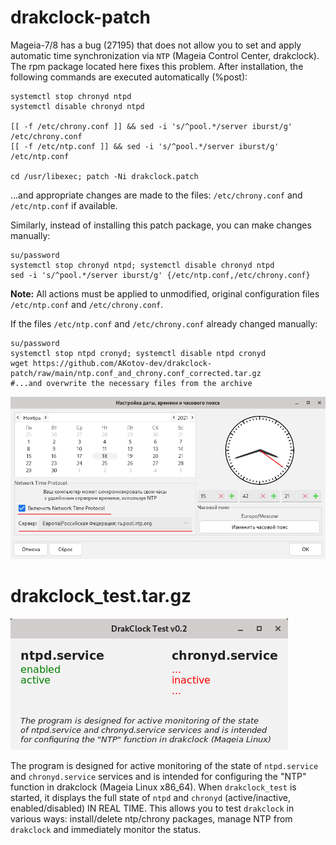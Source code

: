# drakclock-patch
Mageia-7/8 has a bug (27195) that does not allow you to set and apply automatic time synchronization via `NTP` (Mageia Control Center, drakclock). The rpm package located here fixes this problem. After installation, the following commands are executed automatically (%post):
```
systemctl stop chronyd ntpd
systemctl disable chronyd ntpd

[[ -f /etc/chrony.conf ]] && sed -i 's/^pool.*/server iburst/g' /etc/chrony.conf
[[ -f /etc/ntp.conf ]] && sed -i 's/^pool.*/server iburst/g' /etc/ntp.conf

cd /usr/libexec; patch -Ni drakclock.patch
```

...and appropriate changes are made to the files: `/etc/chrony.conf` and `/etc/ntp.conf` if available.

Similarly, instead of installing this patch package, you can make changes manually:
```
su/password
systemctl stop chronyd ntpd; systemctl disable chronyd ntpd
sed -i 's/^pool.*/server iburst/g' {/etc/ntp.conf,/etc/chrony.conf}
```
**Note:** All actions must be applied to unmodified, original configuration files `/etc/ntp.conf` and `/etc/chrony.conf`.

If the files `/etc/ntp.conf` and `/etc/chrony.conf` already changed manually:
```
su/password
systemctl stop ntpd cronyd; systemctl disable ntpd cronyd
wget https://github.com/AKotov-dev/drakclock-patch/raw/main/ntp.conf_and_chrony.conf_corrected.tar.gz
#...and overwrite the necessary files from the archive
``` 

![](https://github.com/AKotov-dev/drakclock-patch/blob/main/ScreenShot.png)

# drakclock_test.tar.gz

![](https://github.com/AKotov-dev/drakclock-patch/blob/main/DrakClock_Test.png)

The program is designed for active monitoring of the state of `ntpd.service` and `chronyd.service` services and is intended for configuring the "NTP" function in drakclock (Mageia Linux x86_64). When `drakclock_test` is started, it displays the full state of `ntpd` and `chronyd` (active/inactive, enabled/disabled) IN REAL TIME. This allows you to test `drakclock` in various ways: install/delete ntp/chrony packages, manage NTP from `drakclock` and immediately monitor the status.
